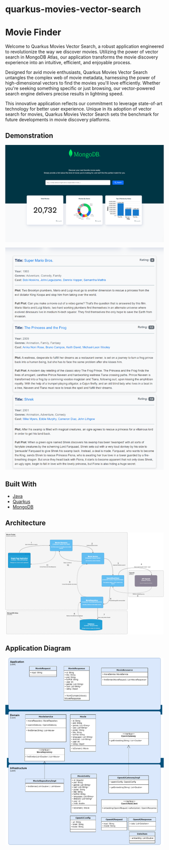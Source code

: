 # quarkus-movies-vector-search

# Movie Finder

Welcome to Quarkus Movies Vector Search, a robust application engineered to revolutionize the way we discover movies. Utilizing the power of vector search in MongoDB Atlas, our application transforms the movie discovery experience into an intuitive, efficient, and enjoyable process.

Designed for avid movie enthusiasts, Quarkus Movies Vector Search untangles the complex web of movie metadata, harnessing the power of high-dimensional vectors to find the movies you'll love efficiently. Whether you're seeking something specific or just browsing, our vector-powered search engine delivers precise results in lightning speed.

This innovative application reflects our commitment to leverage state-of-art technology for better user experience. Unique in its adoption of vector search for movies, Quarkus Movies Vector Search sets the benchmark for future developments in movie discovery platforms.

## Demonstration

![Presentation Image](./images/presentation/Presentation_01.png)

![Presentation Image](./images/presentation/single-page_result.png)

## Built With

- [Java](https://www.java.com/)
- [Quarkus](https://quarkus.io/)
- [MongoDB](https://www.mongodb.com/)

## Architecture
![Presentation Image](./images/presentation/architecture-hexagonal.drawio.png)

## Application Diagram
![Presentation Image](./images/presentation/diagram.png)

